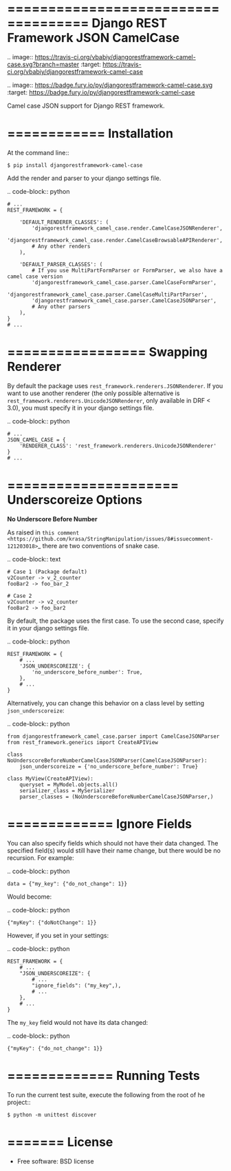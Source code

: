 ====================================
Django REST Framework JSON CamelCase
====================================

.. image:: https://travis-ci.org/vbabiy/djangorestframework-camel-case.svg?branch=master
        :target: https://travis-ci.org/vbabiy/djangorestframework-camel-case

.. image:: https://badge.fury.io/py/djangorestframework-camel-case.svg
    :target: https://badge.fury.io/py/djangorestframework-camel-case

Camel case JSON support for Django REST framework.

============
Installation
============

At the command line::

    $ pip install djangorestframework-camel-case

Add the render and parser to your django settings file.

.. code-block:: python

    # ...
    REST_FRAMEWORK = {

        'DEFAULT_RENDERER_CLASSES': (
            'djangorestframework_camel_case.render.CamelCaseJSONRenderer',
            'djangorestframework_camel_case.render.CamelCaseBrowsableAPIRenderer',
            # Any other renders
        ),

        'DEFAULT_PARSER_CLASSES': (
            # If you use MultiPartFormParser or FormParser, we also have a camel case version
            'djangorestframework_camel_case.parser.CamelCaseFormParser',
            'djangorestframework_camel_case.parser.CamelCaseMultiPartParser',
            'djangorestframework_camel_case.parser.CamelCaseJSONParser',
            # Any other parsers
        ),
    }
    # ...

=================
Swapping Renderer
=================

By default the package uses `rest_framework.renderers.JSONRenderer`. If you want
to use another renderer (the only possible alternative is
`rest_framework.renderers.UnicodeJSONRenderer`, only available in DRF < 3.0), you must specify it in your django
settings file.

.. code-block:: python

    # ...
    JSON_CAMEL_CASE = {
        'RENDERER_CLASS': 'rest_framework.renderers.UnicodeJSONRenderer'
    }
    # ...

=====================
Underscoreize Options
=====================


**No Underscore Before Number**


As raised in `this comment <https://github.com/krasa/StringManipulation/issues/8#issuecomment-121203018>`_
there are two conventions of snake case.

.. code-block:: text

    # Case 1 (Package default)
    v2Counter -> v_2_counter
    fooBar2 -> foo_bar_2

    # Case 2
    v2Counter -> v2_counter
    fooBar2 -> foo_bar2


By default, the package uses the first case. To use the second case, specify it in your django settings file.

.. code-block:: python

    REST_FRAMEWORK = {
        # ...
        'JSON_UNDERSCOREIZE': {
            'no_underscore_before_number': True,
        },
        # ...
    }

Alternatively, you can change this behavior on a class level by setting `json_underscoreize`:

.. code-block:: python

    from djangorestframework_camel_case.parser import CamelCaseJSONParser
    from rest_framework.generics import CreateAPIView

    class NoUnderscoreBeforeNumberCamelCaseJSONParser(CamelCaseJSONParser):
        json_underscoreize = {'no_underscore_before_number': True}

    class MyView(CreateAPIView):
        queryset = MyModel.objects.all()
        serializer_class = MySerializer
        parser_classes = (NoUnderscoreBeforeNumberCamelCaseJSONParser,)

=============
Ignore Fields
=============

You can also specify fields which should not have their data changed.
The specified field(s) would still have their name change, but there would be no recursion.
For example:

.. code-block:: python

    data = {"my_key": {"do_not_change": 1}}

Would become:

.. code-block:: python

    {"myKey": {"doNotChange": 1}}

However, if you set in your settings:

.. code-block:: python

    REST_FRAMEWORK = {
        # ...
        "JSON_UNDERSCOREIZE": {
            # ...
            "ignore_fields": ("my_key",),
            # ...
        },
        # ...
    }

The `my_key` field would not have its data changed:

.. code-block:: python

    {"myKey": {"do_not_change": 1}}

=============
Running Tests
=============

To run the current test suite, execute the following from the root of he project::

    $ python -m unittest discover


=======
License
=======

* Free software: BSD license
